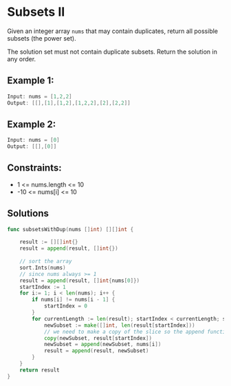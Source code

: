 # Subsets II
Given an integer array `nums` that may contain duplicates, return all possible subsets (the power set).

The solution set must not contain duplicate subsets. Return the solution in any order.

## Example 1:
```go
Input: nums = [1,2,2]
Output: [[],[1],[1,2],[1,2,2],[2],[2,2]]
```

## Example 2:
```go
Input: nums = [0]
Output: [[],[0]]
```
## Constraints:
- 1 <= nums.length <= 10
- -10 <= nums[i] <= 10

## Solutions

```go
func subsetsWithDup(nums []int) [][]int {
    
    result := [][]int{}
    result = append(result, []int{})
    
    // sort the array
    sort.Ints(nums)
    // since nums always >= 1
    result = append(result, []int{nums[0]})
    startIndex := 1
    for i:= 1; i < len(nums); i++ {
        if nums[i] != nums[i - 1] {
            startIndex = 0
        }
        for currentLength := len(result); startIndex < currentLength; startIndex++ {
            newSubset := make([]int, len(result[startIndex]))
            // we need to make a copy of the slice so the append function will not modify existing value
            copy(newSubset, result[startIndex])
            newSubset = append(newSubset, nums[i])
            result = append(result, newSubset)
        }
    }
    return result
}
```
